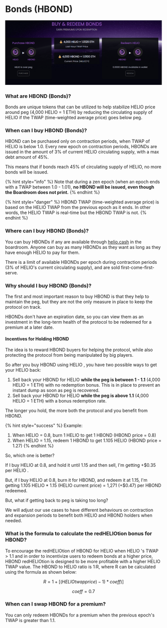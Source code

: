 # Bonds (HBOND)

![](<../.gitbook/assets/Bonds.png>)

### What are HBOND (Bonds)?

Bonds are unique tokens that can be utilized to help stabilize HELIO price around peg (4,000 HELIO = 1 ETH) by reducing the circulating supply of HELIO if the TWAP (time-weighted average price) goes below peg.

### When can I buy HBOND (Bonds)?

HBOND can be purchased only on contraction periods, when TWAP of HELIO is below 1.0. Every new epoch on contraction periods, HBONDs are issued in the amount of 3% of current HELIO circulating supply, with a max debt amount of 45%. 

This means that if bonds reach 45% of circulating supply of HELIO, no more bonds will be issued. 

{% hint style="info" %}
Note that during a zen epoch (when an epoch ends with a TWAP between 1.0 - 1.01), **no HBOND will be issued, even though the Boardroom does not print.**
{% endhint %}

{% hint style="danger" %}
HBOND TWAP (time-weighted average price) is based on the HELIO TWAP from the previous epoch as it ends. In other words, the HELIO TWAP is real-time but the HBOND TWAP is not.
{% endhint %}

### Where can I buy HBOND (Bonds)?

You can buy HBONDs if any are available through [helio.cash](https://helio.cash/bond) in the boardroom. Anyone can buy as many HBONDs as they want as long as they have enough HELIO to pay for them.

There is a limit of available HBONDs per epoch during contraction periods (3% of HELIO's current  circulating supply), and are sold first-come-first-serve.

### Why should I buy HBOND (Bonds)?

The first and most important reason to buy HBOND is that they help to maintain the peg, but they are not the only measure in place to keep the protocol on track.&#x20;

HBONDs don't have an expiration date, so you can view them as an investment in the long-term health of the protocol to be redeemed for a premium at a later date.

#### Incentives for Holding HBOND

The idea is to reward HBOND buyers for helping the protocol, while also protecting the protocol from being manipulated by big players.

So after you buy HBOND using HELIO , you have two possible ways to get your HELIO back:

1. Sell back your HBOND for HELIO **while the peg is between 1 - 1.1** (4,000 HELIO = 1 ETH) with no redemption bonus. This is in place to prevent an instant dump as soon as peg is recovered.
2. Sell back your HBOND for HELIO **while the peg is above 1.1** (4,000 HELIO = 1 ETH) with a bonus redemption rate.

The longer you hold, the more both the protocol and you benefit from HBOND.

{% hint style="success" %}
Example:

1. When HELIO = 0.8, burn 1 HELIO to get 1 HBOND (HBOND price = 0.8)
2. When HELIO = 1.15, redeem 1 HBOND to get 1.105 HELIO (HBOND price = 1.27)&#x20;
{% endhint %}

So, which one is better?

If I buy HELIO at 0.8, and hold it until 1.15 and then sell, I'm getting +$0.35 per HELIO .

But, if I buy HELIO at 0.8, burn it for HBOND, and redeem it at 1.15, I'm getting 1.105 HELIO \* 1.15 (HELIO current price) = 1,271 (+$0.47) per HBOND redeemed.

But, what if getting back to peg is taking too long?

We will adjust our use cases to have different behaviours on contraction and expansion periods to benefit both HELIO and HBOND holders when needed.

### What is the formula to calculate the redHELIOtion bonus for HBOND?

To encourage the redHELIOtion of HBOND for HELIO when HELIO 's TWAP > 1.1 and in order to incentivize users to redeem bonds at a higher price, HBOND redHELIOtion is designed to be more profitable with a higher HELIO TWAP value. The HBOND to HELIO ratio is 1:R, where R can be calculated using the formula as shown below:

$$
R=1+[(HELIO twapprice)-1)*coeff)]
$$

$$
coeff = 0.7
$$

### When can I swap HBOND for a premium?

You can only redeem HBONDs for a premium when the previous epoch's TWAP is greater than 1.1.
